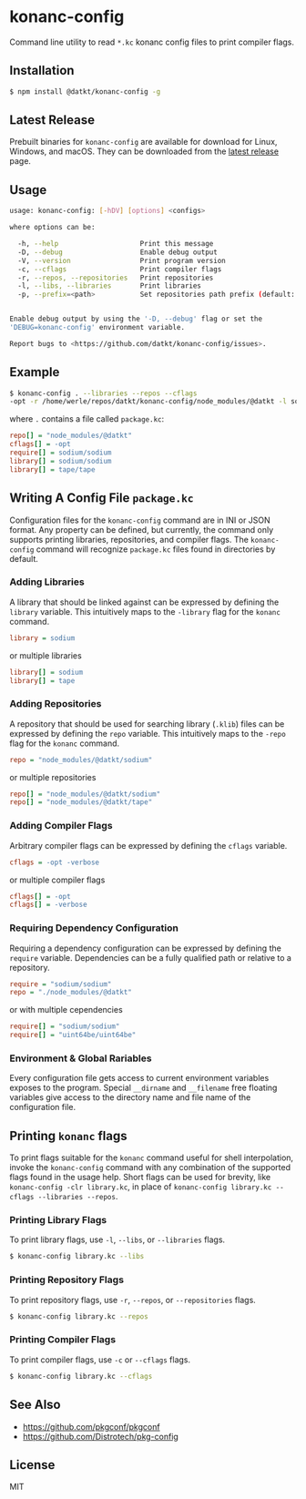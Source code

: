 konanc-config
=============

Command line utility to read `*.kc` konanc config files to print compiler flags.

## Installation

```sh
$ npm install @datkt/konanc-config -g
```

## Latest Release

Prebuilt binaries for `konanc-config` are available for download for Linux,
Windows, and macOS. They can be downloaded from the [latest
release](https://github.com/datkt/konanc-config/releases/latest) page.

## Usage

```sh
usage: konanc-config: [-hDV] [options] <configs>

where options can be:

  -h, --help                    Print this message
  -D, --debug                   Enable debug output
  -V, --version                 Print program version
  -c, --cflags                  Print compiler flags
  -r, --repos, --repositories   Print repositories
  -l, --libs, --libraries       Print libraries
  -p, --prefix=<path>           Set repositories path prefix (default: 'node_modules/')


Enable debug output by using the '-D, --debug' flag or set the
'DEBUG=konanc-config' environment variable.

Report bugs to <https://github.com/datkt/konanc-config/issues>.
```

## Example

```sh
$ konanc-config . --libraries --repos --cflags
-opt -r /home/werle/repos/datkt/konanc-config/node_modules/@datkt -l sodium/sodium -l tape/tape
```

where `.` contains a file called `package.kc`:

```ini
repo[] = "node_modules/@datkt"
cflags[] = -opt
require[] = sodium/sodium
library[] = sodium/sodium
library[] = tape/tape
```

## Writing A Config File `package.kc`

Configuration files for the `konanc-config` command are in INI or JSON
format. Any property can be defined, but currently, the command only
supports printing libraries, repositories, and compiler flags. The
`konanc-config` command will recognize `package.kc` files found in
directories by default.

### Adding Libraries

A library that should be linked against can be expressed by defining the
`library` variable. This intuitively maps to the `-library` flag for the
`konanc` command.

```ini
library = sodium
```

or multiple libraries

```ini
library[] = sodium
library[] = tape
```

### Adding Repositories

A repository that should be used for searching library (`.klib`) files
can be expressed by defining the `repo` variable. This intuitively maps
to the `-repo` flag for the `konanc` command.

```ini
repo = "node_modules/@datkt/sodium"
```

or multiple repositories

```ini
repo[] = "node_modules/@datkt/sodium"
repo[] = "node_modules/@datkt/tape"
```

### Adding Compiler Flags

Arbitrary compiler flags can be expressed by defining the `cflags`
variable.

```ini
cflags = -opt -verbose
```

or multiple compiler flags

```ini
cflags[] = -opt
cflags[] = -verbose
```

### Requiring Dependency Configuration

Requiring a dependency configuration can be expressed by defining the
`require` variable. Dependencies can be a fully qualified path or
relative to a repository.

```ini
require = "sodium/sodium"
repo = "./node_modules/@datkt"
```

or with multiple cependencies

```ini
require[] = "sodium/sodium"
require[] = "uint64be/uint64be"
```

### Environment & Global Rariables

Every configuration file gets access to current environment variables
exposes to the program. Special `__dirname` and `__filename` free floating
variables give access to the directory name and file name of the
configuration file.

## Printing `konanc` flags

To print flags suitable for the `konanc` command useful for
shell interpolation, invoke the `konanc-config` command with any
combination of the supported flags found in the usage help. Short flags
can be used for brevity, like `konanc-config -clr library.kc`, in place
of `konanc-config library.kc --cflags --libraries --repos`.

### Printing Library Flags

To print library flags, use `-l`, `--libs`, or `--libraries` flags.

```sh
$ konanc-config library.kc --libs
```

### Printing Repository Flags

To print repository flags, use `-r`, `--repos`, or `--repositories` flags.

```sh
$ konanc-config library.kc --repos
```

### Printing Compiler Flags

To print compiler flags, use `-c` or `--cflags` flags.

```sh
$ konanc-config library.kc --cflags
```

## See Also

* https://github.com/pkgconf/pkgconf
* https://github.com/Distrotech/pkg-config

## License

MIT

